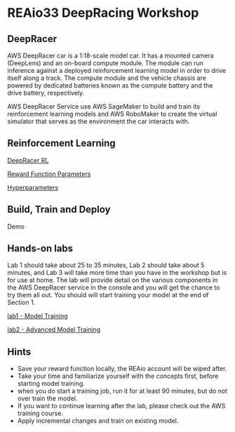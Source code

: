 # REAio33 DeepRacing Workshop

## DeepRacer

AWS DeepRacer car is a 1:18-scale model car. It has a mounted camera (DeepLens) and an on-board compute module. The module can run inference against a deployed reinforcement learning model in order to drive itself along a track. The compute module and the vehicle chassis are powered by dedicated batteries known as the compute battery and the drive battery, respectively.

AWS DeepRacer Service use AWS SageMaker to build and train its reinforcement learning models and AWS RoboMaker to create the virtual simulator that serves as the environment the car interacts with.

## Reinforcement Learning

[DeepRacer RL](https://d2k9g1efyej86q.cloudfront.net/)

[Reward Function Parameters](parameter_illustration.md)

[Hyperparameters](algorithm_setting.md)

## Build, Train and Deploy

Demo

## Hands-on labs

Lab 1 should take about 25 to 35 minutes, Lab 2 should take about 5 minutes, and Lab 3 will take more time than you have in the workshop but is for use at home.
The lab will provide detail on the various components in the AWS DeepRacer service in the console and you will get the chance to try them all out. You should will start training your model at the end of Section 1.

[lab1 - Model Training](lab1/)

[lab2 - Advanced Model Training](lab2/)

## Hints

- Save your reward function locally, the REAio account will be wiped after.
- Take your time and familiarize yourself with the concepts first, before starting model training.
- when you do start a training job, run it for at least 90 minutes, but do not over train the model.
- If you want to continue learning after the lab, please check out the AWS training course.
- Apply incremental changes and train on existing model.

